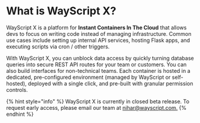 # What is WayScript X?

WayScript X is a platform for **Instant Containers In The Cloud** that allows devs to focus on writing code instead of managing infrastructure. Common use cases include setting up internal API services, hosting Flask apps, and executing scripts via cron / other triggers.‌

With WayScript X, you can unblock data access by quickly turning database queries into secure REST API routes for your team or customers. You can also build interfaces for non-technical teams. Each container is hosted in a dedicated, pre-configured environment \(managed by WayScript or self-hosted\), deployed with a single click, and pre-built with granular permission controls.

{% hint style="info" %}
WayScript X is currently in closed beta release. To request early access, please email our team at [nihar@wayscript.com.](http://nihar@wayscript.com.)
{% endhint %}

